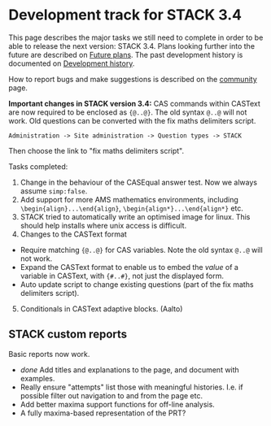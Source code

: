 # Development track for STACK 3.4

This page describes the major tasks we still need to complete in order to be able to release the next version: STACK 3.4. Plans looking further into the future are described  on [Future plans](Future_plans.md). 
The past development history is documented on [Development history](Development_history.md).

How to report bugs and make suggestions is described on the [community](../About/Community.md) page.

**Important changes in STACK version 3.4:**  CAS commands within CASText are now required to be enclosed as `{@..@}`.  The old syntax `@..@` will not work.  Old questions can be converted with the fix maths delimiters script.  

    Administration -> Site administration -> Question types -> STACK
    
Then choose the link to "fix maths delimiters script".

Tasks completed:
1. Change in the behaviour of the CASEqual answer test.  Now we always assume `simp:false`.
2. Add support for more AMS mathematics environments, including `\begin{align}...\end{align}`, `\begin{align*}...\end{align*}` etc.
3. STACK tried to automatically write an optimised image for linux.  This should help installs where unix access is difficult.
4. Changes to the CASText format 
  * Require matching `{@..@}` for CAS variables. Note the old syntax `@..@` will not work. 
  * Expand the CASText format to enable us to embed the _value_ of a variable in CASText, with `{#..#}`, not just the displayed form.
  * Auto update script to change existing questions (part of the fix maths delimiters script).
5. Conditionals in CASText adaptive blocks. (Aalto) 


## STACK custom reports

Basic reports now work.

* *done* Add titles and explanations to the page, and document with examples.
* Really ensure "attempts" list those with meaningful histories.  I.e. if possible filter out navigation to and from the page etc.
* Add better maxima support functions for off-line analysis.
 * A fully maxima-based representation of the PRT?




 
